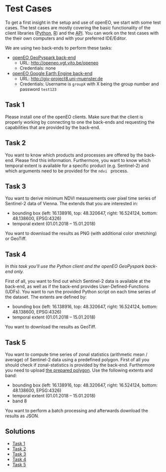 # Test Cases
To get a first insight in the setup and use of openEO, we start with some test cases. The test cases are mostly covering the basic functionality of the client libraries ([Python](https://github.com/Open-EO/openeo-python-client), [R](https://github.com/Open-EO/openeo-r-client)) and the [API](https://github.com/Open-EO/openeo-api). You can work on the test cases with the their own computers and with your preferred IDE/Editor.

We are using two back-ends to perform these tasks:

* [openEO GeoPyspark back-end](https://github.com/Open-EO/openeo-geopyspark-driver)
  * URL: http://openeo.vgt.vito.be/openeo
  * Credentials: none
* [openEO Google Earth Engine back-end](https://github.com/Open-EO/openeo-earthengine-driver)
  * URL: http://giv-project8.uni-muenster.de
  * Credentials: Username is `groupX`  with X being the group number and password `test123`

## Task 1

Please install one of the openEO clients. Make sure that the client is properly working by connecting to one the back-ends and requesting the capabilities that are provided by the back-end.

## Task 2

You want to know which products and processes are offered by the back-end. Please find this information. Furthermore, you want to know which temporal extent is available for a specific product (e.g. Sentinel-2) and which arguments need to be provided for the `ndvi ` process.

## Task 3

You want to derive minimum NDVI measurements over pixel time series of Sentinel-2 data of Vienna. The extends that you are interested in:

* bounding box (left: 16.138916, top: 48.320647, right: 16.524124, bottom: 48.138600, EPSG:4326)
* temporal extent (01.01.2018 – 15.01.2018)

You want to download the results as PNG (with additional color stretching) or GeoTiff.

## Task 4

*In this task you'll use the Python client and the openEO GeoPyspark back-end only.*

First of all, you want to find out which Sentinel-2 data is available at the back-end, as well as if the back-end provides User-Defined-Functions (UDFs). You want to run the provided Python script on each time series of the dataset. The extents are defined by: 

* bounding box (left: 16.138916, top: 48.320647, right: 16.524124, bottom: 48.138600, EPSG:4326)
* temporal extent (01.01.2018 – 15.01.2018)

You want to download the results as GeoTiff.

## Task 5

You want to compute time series of zonal statistics (arithmetic mean / average) of Sentinel-2 data using a predefined polygon. First of all you should check if zonal-statistics is provided by the back-end. Furthermore you need to upload [the prepared polygon](task-5/polygon.json). Use the following extents and band: 

* bounding box (left: 16.138916, top: 48.320647, right: 16.524124, bottom: 48.138600, EPSG:4326)
* temporal extent (01.01.2018 – 15.01.2018)
* band 8

You want to perform a batch processing and afterwards download the results as JSON.

## Solutions

* [Task 1](task-1/solution.md)
* [Task 2](task-2/solution.md)
* [Task 3](task-3/solution.md)
* [Task 4](task-4/solution.md)
* [Task 5](task-5/solution.md)